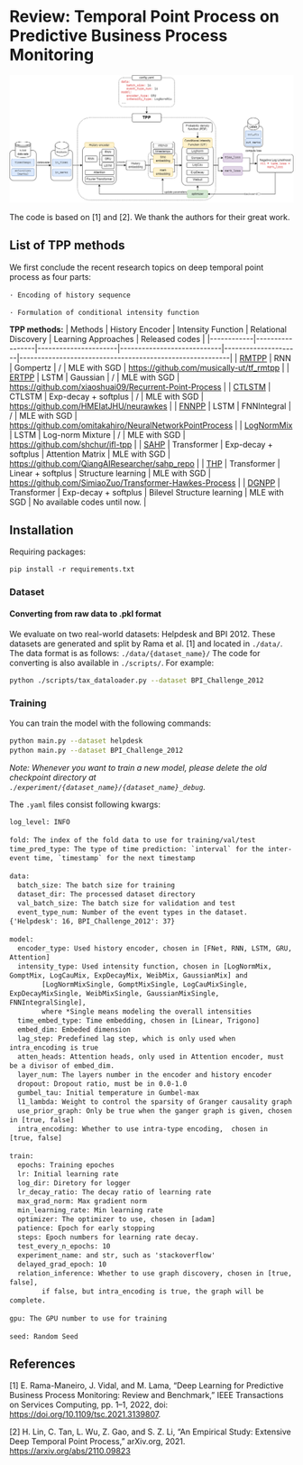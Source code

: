 # Review: Temporal Point Process on Predictive Business Process Monitoring

![img.png](flowchart.png)

The code is based on [1] and [2]. We thank the authors for their great work.

## List of TPP methods

We first conclude the recent research topics on deep temporal point process as four parts:

``· Encoding of history sequence``

``· Formulation of conditional intensity function``

**TPP methods:**
| Methods | History Encoder | Intensity Function | Relational Discovery | Learning Approaches | Released codes |
|------------|-----------------|----------------------|----------------------------|---------------------|----------------------------------------------------------|
| [RMTPP](https://www.kdd.org/kdd2016/papers/files/rpp1081-duA.pdf)     | RNN | Gompertz | / | MLE with
SGD | https://github.com/musically-ut/tf_rmtpp                 |
| [ERTPP](https://arxiv.org/pdf/1705.08982.pdf)      | LSTM | Gaussian | / | MLE with
SGD | https://github.com/xiaoshuai09/Recurrent-Point-Process   |
| [CTLSTM](https://arxiv.org/pdf/1612.09328.pdf)     | CTLSTM | Exp-decay + softplus | / | MLE with
SGD | https://github.com/HMEIatJHU/neurawkes                   |
| [FNNPP](https://arxiv.org/pdf/1905.09690.pdf)      | LSTM | FNNIntegral | / | MLE with
SGD | https://github.com/omitakahiro/NeuralNetworkPointProcess |
| [LogNormMix](https://arxiv.org/pdf/1909.12127.pdf) | LSTM | Log-norm Mixture | / | MLE with
SGD | https://github.com/shchur/ifl-tpp                        |
| [SAHP](https://arxiv.org/pdf/1907.07561.pdf)       | Transformer | Exp-decay + softplus | Attention Matrix | MLE with
SGD | https://github.com/QiangAIResearcher/sahp_repo           |
| [THP](https://arxiv.org/pdf/2002.09291.pdf)        | Transformer | Linear + softplus | Structure learning | MLE with
SGD | https://github.com/SimiaoZuo/Transformer-Hawkes-Process  |
| [DGNPP](https://dl.acm.org/doi/pdf/10.1145/3442381.3450135)      | Transformer | Exp-decay + softplus | Bilevel
Structure learning | MLE with SGD | No available codes until now. |

## Installation

Requiring packages:

```
pip install -r requirements.txt
```

### Dataset

#### Converting from raw data to .pkl format

We evaluate on two real-world datasets: Helpdesk and BPI 2012. These datasets are generated and split by Rama et al. [1]
and located in ``./data/``. The data format is as follows:
``./data/{dataset_name}/``
The code for converting is also available in ``./scripts/``. For example:

```bash
python ./scripts/tax_dataloader.py --dataset BPI_Challenge_2012
```

### Training

You can train the model with the following commands:

```bash
python main.py --dataset helpdesk
python main.py --dataset BPI_Challenge_2012
```

*Note: Whenever you want to train a new model, please delete the old checkpoint directory
at ``./experiment/{dataset_name}/{dataset_name}_debug``.*

The ``.yaml`` files consist following kwargs:

```
log_level: INFO

fold: The index of the fold data to use for training/val/test
time_pred_type: The type of time prediction: `interval` for the inter-event time, `timestamp` for the next timestamp

data:
  batch_size: The batch size for training
  dataset_dir: The processed dataset directory
  val_batch_size: The batch size for validation and test
  event_type_num: Number of the event types in the dataset. {'Helpdesk': 16, BPI_Challenge_2012': 37}

model:
  encoder_type: Used history encoder, chosen in [FNet, RNN, LSTM, GRU, Attention]
  intensity_type: Used intensity function, chosen in [LogNormMix, GomptMix, LogCauMix, ExpDecayMix, WeibMix, GaussianMix] and 
        [LogNormMixSingle, GomptMixSingle, LogCauMixSingle, ExpDecayMixSingle, WeibMixSingle, GaussianMixSingle, FNNIntegralSingle],
        where *Single means modeling the overall intensities
  time_embed_type: Time embedding, chosen in [Linear, Trigono]
  embed_dim: Embeded dimension
  lag_step: Predefined lag step, which is only used when intra_encoding is true
  atten_heads: Attention heads, only used in Attention encoder, must be a divisor of embed_dim.
  layer_num: The layers number in the encoder and history encoder
  dropout: Dropout ratio, must be in 0.0-1.0
  gumbel_tau: Initial temperature in Gumbel-max
  l1_lambda: Weight to control the sparsity of Granger causality graph
  use_prior_graph: Only be true when the ganger graph is given, chosen in [true, false]
  intra_encoding: Whether to use intra-type encoding,  chosen in [true, false]

train:
  epochs: Training epoches
  lr: Initial learning rate
  log_dir: Diretory for logger
  lr_decay_ratio: The decay ratio of learning rate
  max_grad_norm: Max gradient norm
  min_learning_rate: Min learning rate
  optimizer: The optimizer to use, chosen in [adam]
  patience: Epoch for early stopping 
  steps: Epoch numbers for learning rate decay. 
  test_every_n_epochs: 10
  experiment_name: and str, such as 'stackoverflow'
  delayed_grad_epoch: 10
  relation_inference: Whether to use graph discovery, chosen in [true, false],
        if false, but intra_encoding is true, the graph will be complete.
  
gpu: The GPU number to use for training

seed: Random Seed
```

## References

[1] E. Rama-Maneiro, J. Vidal, and M. Lama, “Deep Learning for Predictive Business Process Monitoring: Review and
Benchmark,” IEEE Transactions on Services Computing, pp. 1–1, 2022, doi: https://doi.org/10.1109/tsc.2021.3139807.

[2] H. Lin, C. Tan, L. Wu, Z. Gao, and S. Z. Li, “An Empirical Study: Extensive Deep Temporal Point Process,” arXiv.org,
2021. https://arxiv.org/abs/2110.09823